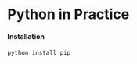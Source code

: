 <h1>Python in Practice</h1>

<h4 class = "#.installation"> Installation </h4>

```
python install pip
```
